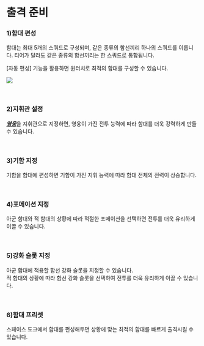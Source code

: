 # 출격 준비

### 1)함대 편성

 함대는 최대 5개의 스쿼드로 구성되며, 같은 종류의 함선끼리 하나의 스쿼드를 이룹니다. 티어가 달라도 같은 종류의 함선끼리는 한 스쿼드로 통합됩니다.

[자동 편성] 기능을 활용하면 원터치로 최적의 함대를 구성할 수 있습니다.

![](https://astrokings.s3.ap-northeast-2.amazonaws.com/html/img/help/501_001fleetsetauto.jpg)

<br>

### 2)지휘관 설정

 [***<u>영웅</u>***](kor/300hero#영웅)을 지휘관으로 지정하면, 영웅이 가진 전투 능력에 따라 함대를 더욱 강력하게 만들 수 있습니다.

<br>

### 3)기함 지정

 기함을 함대에 편성하면 기함이 가진 지휘 능력에 따라 함대 전체의 전력이 상승합니다.

<br>

### 4)포메이션 지정

 아군 함대와 적 함대의 상황에 따라 적절한 포메이션을 선택하면 전투를 더욱 유리하게 이끌 수 있습니다.

<br>

### 5)강화 슬롯 지정

 아군 함대에 적용할 함선 강화 슬롯을 지정할 수 있습니다.<br>
 적 함대의 상황에 따라 함선 강화 슬롯을 선택하여 전투를 더욱 유리하게 이끌 수 있습니다.

<br>

### 6)함대 프리셋

 스페이스 도크에서 함대를 편성해두면 상황에 맞는 최적의 함대를 빠르게 출격시킬 수 있습니다.